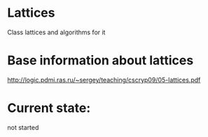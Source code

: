 # Lattices
 Class lattices and algorithms for it
 
# Base information about lattices
 http://logic.pdmi.ras.ru/~sergey/teaching/cscryp09/05-lattices.pdf
 
# Current state: 
 not started
